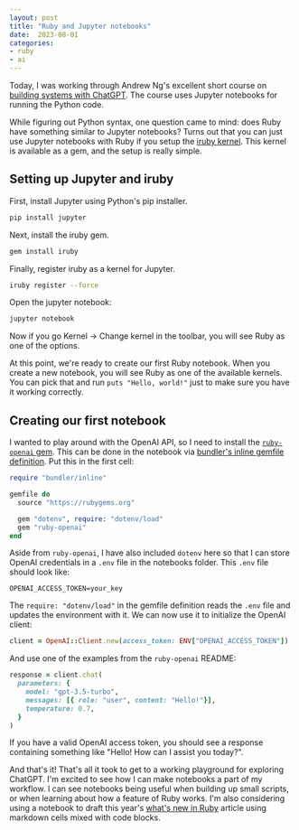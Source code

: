 ```yaml
---
layout: post
title: "Ruby and Jupyter notebooks"
date:  2023-08-01
categories:
- ruby
- ai
---
```


Today, I was working through
Andrew Ng's excellent short course
on [building systems with ChatGPT](https://www.deeplearning.ai/short-courses/).
The course uses Jupyter notebooks
for running the Python code.

While figuring out Python syntax,
one question came to mind:
does Ruby have something similar to Jupyter notebooks?
Turns out that you can just use Jupyter notebooks with Ruby
if you setup the [iruby kernel](https://github.com/SciRuby/iruby).
This kernel is available as a gem,
and the setup is really simple.

## Setting up Jupyter and iruby

First, install Jupyter using Python's pip installer.

```bash
pip install jupyter
```

Next, install the iruby gem.

```bash
gem install iruby
```

Finally, register iruby as a kernel for Jupyter.

```bash
iruby register --force
```

Open the jupyter notebook:

```bash
jupyter notebook
```

Now if you go Kernel -> Change kernel
in the toolbar,
you will see Ruby as one of the options.

At this point, we're ready to create our first Ruby notebook.
When you create a new notebook,
you will see Ruby as one of the available kernels.
You can pick that and run `puts "Hello, world!"`
just to make sure you have it working correctly.

## Creating our first notebook

I wanted to play around with the OpenAI API,
so I need to install the
[`ruby-openai` gem](https://github.com/alexrudall/ruby-openai).
This can be done in the notebook via [bundler's inline gemfile definition](/posts/bundler-inline-gemfile/).
Put this in the first cell:

```ruby
require "bundler/inline"

gemfile do
  source "https://rubygems.org"

  gem "dotenv", require: "dotenv/load"
  gem "ruby-openai"
end
```

Aside from `ruby-openai`,
I have also included `dotenv` here
so that I can store OpenAI credentials
in a `.env` file in the notebooks folder.
This `.env` file should look like:

```
OPENAI_ACCESS_TOKEN=your_key
```

The `require: "dotenv/load"` in the gemfile definition
reads the `.env` file and updates the environment with it.
We can now use it
to initialize the OpenAI client:

```ruby
client = OpenAI::Client.new(access_token: ENV["OPENAI_ACCESS_TOKEN"])
  ```

And use one of the examples from the `ruby-openai` README:

```ruby
response = client.chat(
  parameters: {
    model: "gpt-3.5-turbo",
    messages: [{ role: "user", content: "Hello!"}],
    temperature: 0.7,
  }
)
```

If you have a valid OpenAI access token,
you should see a response
containing something like
"Hello! How can I assist you today?".

And that's it!
That's all it took
to get to a working playground
for exploring ChatGPT.
I'm excited to see
how I can make notebooks
a part of my workflow.
I can see notebooks being useful
when building up small scripts,
or when learning about
how a feature of Ruby works.
I'm also considering
using a notebook
to draft this year's
[what's new in Ruby](/posts/ruby-3-2/) article
using markdown cells mixed with code blocks.

